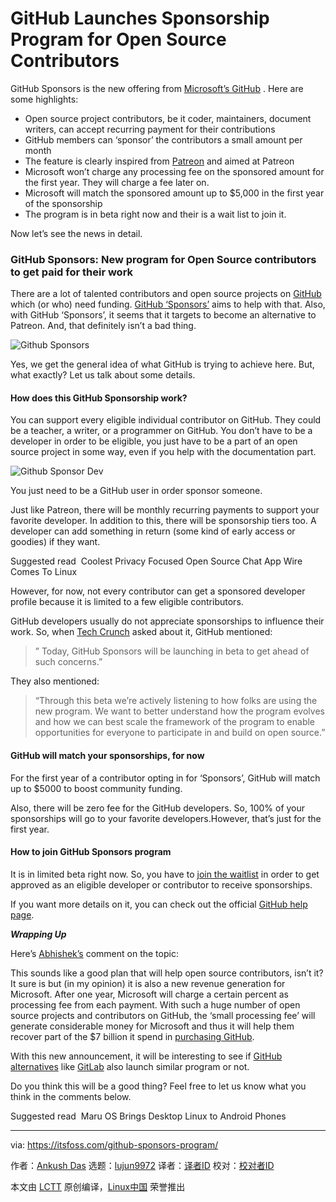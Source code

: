 [#]: collector: (lujun9972)
[#]: translator: ( )
[#]: reviewer: ( )
[#]: publisher: ( )
[#]: url: ( )
[#]: subject: (GitHub Launches Sponsorship Program for Open Source Contributors)
[#]: via: (https://itsfoss.com/github-sponsors-program/)
[#]: author: (Ankush Das https://itsfoss.com/author/ankush/)

GitHub Launches Sponsorship Program for Open Source Contributors
======

GitHub Sponsors is the new offering from [Microsoft’s GitHub][1] . Here are some highlights:

  * Open source project contributors, be it coder, maintainers, document writers, can accept recurring payment for their contributions
  * GitHub members can ‘sponsor’ the contributors a small amount per month
  * The feature is clearly inspired from [Patreon][2] and aimed at Patreon
  * Microsoft won’t charge any processing fee on the sponsored amount for the first year. They will charge a fee later on.
  * Microsoft will match the sponsored amount up to $5,000 in the first year of the sponsorship
  * The program is in beta right now and their is a wait list to join it.



Now let’s see the news in detail.

### GitHub Sponsors: New program for Open Source contributors to get paid for their work

There are a lot of talented contributors and open source projects on [GitHub][3] which (or who) need funding. [GitHub ‘Sponsors’][4] aims to help with that. Also, with GitHub ‘Sponsors’, it seems that it targets to become an alternative to Patreon. And, that definitely isn’t a bad thing.

![Github Sponsors][5]

Yes, we get the general idea of what GitHub is trying to achieve here. But, what exactly? Let us talk about some details.

#### How does this GitHub Sponsorship work?

You can support every eligible individual contributor on GitHub. They could be a teacher, a writer, or a programmer on GitHub. You don’t have to be a developer in order to be eligible, you just have to be a part of an open source project in some way, even if you help with the documentation part.

![Github Sponsor Dev][6]

You just need to be a GitHub user in order sponsor someone.

Just like Patreon, there will be monthly recurring payments to support your favorite developer. In addition to this, there will be sponsorship tiers too. A developer can add something in return (some kind of early access or goodies) if they want.

[][7]

Suggested read  Coolest Privacy Focused Open Source Chat App Wire Comes To Linux

However, for now, not every contributor can get a sponsored developer profile because it is limited to a few eligible contributors.

GitHub developers usually do not appreciate sponsorships to influence their work. So, when [Tech Crunch][8] asked about it, GitHub mentioned:

> ” Today, GitHub Sponsors will be launching in beta to get ahead of such concerns.”

They also mentioned:

> “Through this beta we’re actively listening to how folks are using the new program. We want to better understand how the program evolves and how we can best scale the framework of the program to enable opportunities for everyone to participate in and build on open source.”

#### GitHub will match your sponsorships, for now

For the first year of a contributor opting in for ‘Sponsors’, GitHub will match up to $5000 to boost community funding.

Also, there will be zero fee for the GitHub developers. So, 100% of your sponsorships will go to your favorite developers.However, that’s just for the first year.

#### How to join GitHub Sponsors program

It is in limited beta right now. So, you have to [join the waitlist][4] in order to get approved as an eligible developer or contributor to receive sponsorships.

If you want more details on it, you can check out the official [GitHub help page][9].

_**Wrapping Up**_

Here’s [Abhishek’s][10] comment on the topic:

This sounds like a good plan that will help open source contributors, isn’t it? It sure is but (in my opinion) it is also a new revenue generation for Microsoft. After one year, Microsoft will charge a certain percent as processing fee from each payment. With such a huge number of open source projects and contributors on GitHub, the ‘small processing fee’ will generate considerable money for Microsoft and thus it will help them recover part of the $7 billion it spend in [purchasing GitHub][1].

With this new announcement, it will be interesting to see if [GitHub alternatives][11] like [GitLab][12] also launch similar program or not.

Do you think this will be a good thing? Feel free to let us know what you think in the comments below.

[][13]

Suggested read  Maru OS Brings Desktop Linux to Android Phones

--------------------------------------------------------------------------------

via: https://itsfoss.com/github-sponsors-program/

作者：[Ankush Das][a]
选题：[lujun9972][b]
译者：[译者ID](https://github.com/译者ID)
校对：[校对者ID](https://github.com/校对者ID)

本文由 [LCTT](https://github.com/LCTT/TranslateProject) 原创编译，[Linux中国](https://linux.cn/) 荣誉推出

[a]: https://itsfoss.com/author/ankush/
[b]: https://github.com/lujun9972
[1]: https://itsfoss.com/microsoft-github/
[2]: https://www.patreon.com/
[3]: https://github.com/
[4]: https://github.com/sponsors
[5]: https://i0.wp.com/itsfoss.com/wp-content/uploads/2019/05/github-sponsors.jpg?fit=800%2C353&ssl=1
[6]: https://i0.wp.com/itsfoss.com/wp-content/uploads/2019/05/github-sponsor-dev.jpg?fit=800%2C590&ssl=1
[7]: https://itsfoss.com/wire-messaging-linux/
[8]: https://techcrunch.com/2019/05/23/github-launches-sponsors-lets-you-pay-your-favorite-open-source-contributors/
[9]: https://help.github.com/en/articles/about-github-sponsors
[10]: https://twitter.com/abhishek_foss
[11]: https://itsfoss.com/github-alternatives/
[12]: https://gitlab.com/
[13]: https://itsfoss.com/maru-os-linux/
